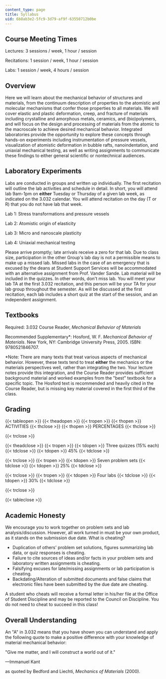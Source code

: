 ```yaml
---
content_type: page
title: Syllabus
uid: 6b8ab3e2-5fc9-3d79-af9f-63550712b0be
---
```


Course Meeting Times
--------------------

Lectures: 3 sessions / week, 1 hour / session

Recitations: 1 session / week, 1 hour / session

Labs: 1 session / week, 4 hours / session

Overview
--------

Here we will learn about the mechanical behavior of structures and materials, from the continuum description of properties to the atomistic and molecular mechanisms that confer those properties to all materials. We will cover elastic and plastic deformation, creep, and fracture of materials including crystalline and amorphous metals, ceramics, and (bio)polymers, and will focus on the design and processing of materials from the atomic to the macroscale to achieve desired mechanical behavior. Integrated laboratories provide the opportunity to explore these concepts through hands-on experiments including instrumentation of pressure vessels, visualization of atomistic deformation in bubble rafts, nanoindentation, and uniaxial mechanical testing, as well as writing assignments to communicate these findings to either general scientific or nontechnical audiences.

Laboratory Experiments
----------------------

Labs are conducted in groups and written up individually. The first recitation will outline the lab activities and schedule in detail. In short, you will attend lab 9am-1pm on **either** Tuesday or Thursday of a given lab week, as indicated on the 3.032 calendar. You will attend recitation on the day (T or R) that you do not have lab that week.

Lab 1: Stress transformations and pressure vessels

Lab 2: Atomistic origin of elasticity

Lab 3: Micro and nanoscale plasticity

Lab 4: Uniaxial mechanical testing

Please arrive promptly; late arrivals receive a zero for that lab. Due to class size, participation in the other Group's lab day is not a permissible means to make up a missed lab. Missed labs in the case of an emergency that is excused by the deans at Student Support Services will be accommodated with an alternative assignment from Prof. Vander Sande. Lab material will be included in the quizzes. In other words, don't miss lab. You will meet your lab TA at the first 3.032 recitation, and this person will be your TA for your lab group throughout the semester. As will be discussed at the first recitation, each lab includes a short quiz at the start of the session, and an independent assignment.

Textbooks
---------

Required: 3.032 Course Reader, _Mechanical Behavior of Materials_

Recommended Supplementary\*: Hosford, W. F. _Mechanical Behavior of Materials_. New York, NY: Cambridge University Press, 2005. ISBN: 9780521846707.

\*Note: There are many texts that treat various aspects of mechanical behavior. However, these texts tend to treat **either** the mechanics or the materials perspectives well, rather than integrating the two. Your lecture notes provide this integration, and the Course Reader provides sufficient background material and worked examples from the "best" textbook for a specific topic. The Hosford text is recommended and heavily cited in the Course Reader, but is missing key material covered in the first third of the class.

Grading
-------

{{< tableopen >}}
{{< theadopen >}}
{{< tropen >}}
{{< thopen >}}
ACTIVITIES
{{< thclose >}}
{{< thopen >}}
PERCENTAGES
{{< thclose >}}

{{< trclose >}}

{{< theadclose >}}
{{< tropen >}}
{{< tdopen >}}
Three quizzes (15% each)
{{< tdclose >}}
{{< tdopen >}}
45%
{{< tdclose >}}

{{< trclose >}}
{{< tropen >}}
{{< tdopen >}}
Seven problem sets
{{< tdclose >}}
{{< tdopen >}}
25%
{{< tdclose >}}

{{< trclose >}}
{{< tropen >}}
{{< tdopen >}}
Four labs
{{< tdclose >}}
{{< tdopen >}}
30%
{{< tdclose >}}

{{< trclose >}}

{{< tableclose >}}

Academic Honesty
----------------

We encourage you to work together on problem sets and lab analysis/discussion. However, all work turned in must be your own product, as it stands on the submission due date. What is cheating?

*   Duplication of others' problem set solutions, figures summarizing lab data, or quiz responses is cheating.
*   Failure to cite sources of ideas and/or facts in your problem sets and laboratory written assignments is cheating.
*   Falsifying excuses for late/missing assignments or lab participation is cheating.
*   Backdating/Alteration of submitted documents and false claims that electronic files have been submitted by the due date are cheating.

A student who cheats will receive a formal letter in his/her file at the Office of Student Discipline and may be reported to the Council on Discipline. You do not need to cheat to succeed in this class!

Overall Understanding
---------------------

An "A" in 3.032 means that you have shown you can understand and apply the following quote to make a positive difference with your knowledge of material mechanical behavior:

"Give me matter, and I will construct a world out of it."

—Immanuel Kant

as quoted by Bedford and Liechti, _Mechanics of Materials_ (2000).